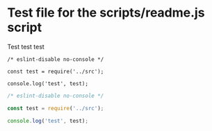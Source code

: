 # Test file for the scripts/readme.js script
Test test test

```
/* eslint-disable no-console */

const test = require('../src');

console.log('test', test);
```

```javascript
/* eslint-disable no-console */

const test = require('../src');

console.log('test', test);

```
